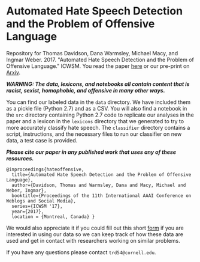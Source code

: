 # Automated Hate Speech Detection and the Problem of Offensive Language
Repository for Thomas Davidson, Dana Warmsley, Michael Macy, and Ingmar Weber. 2017. "Automated Hate Speech Detection and the Problem of Offensive Language." ICWSM. You read the paper [here](https://aaai.org/ocs/index.php/ICWSM/ICWSM17/paper/view/15665) or our pre-print on [Arxiv](https://arxiv.org/abs/1703.04009).

***WARNING: The data, lexicons, and notebooks all contain content that is racist, sexist, homophobic, and offensive in many other ways.***

You can find our labeled data in the `data` directory. We have included them as a pickle file (Python 2.7) and as a CSV. You will also find a notebook in the `src` directory containing Python 2.7 code to replicate our analyses in the paper and a lexicon in the `lexicons` directory that we generated to try to more accurately classify hate speech. The `classifier` directory contains a script, instructions, and the necessary files to run our classifier on new data, a test case is provided.

***Please cite our paper in any published work that uses any of these resources.*** 
~~~
@inproceedings{hateoffensive, 
  title={Automated Hate Speech Detection and the Problem of Offensive Language}, 
  author={Davidson, Thomas and Warmsley, Dana and Macy, Michael and Weber, Ingmar}, 
  booktitle={Proceedings of the 11th International AAAI Conference on Weblogs and Social Media}, 
  series={ICWSM '17}, 
  year={2017}, 
  location = {Montreal, Canada} }
~~~

We would also appreciate it if you could fill out this short [form](https://docs.google.com/forms/d/e/1FAIpQLSdrPNlfVBlqxun2tivzAtsZaOoPC5YYMocn-xscCgeRakLXHg/viewform?usp=pp_url&entry.1506871634&entry.147453066&entry.1390333885&entry.516829772) if you are interested in using our data so we can keep track of how these data are used and get in contact with researchers working on similar problems.

If you have any questions please contact `trd54@cornell.edu`.
